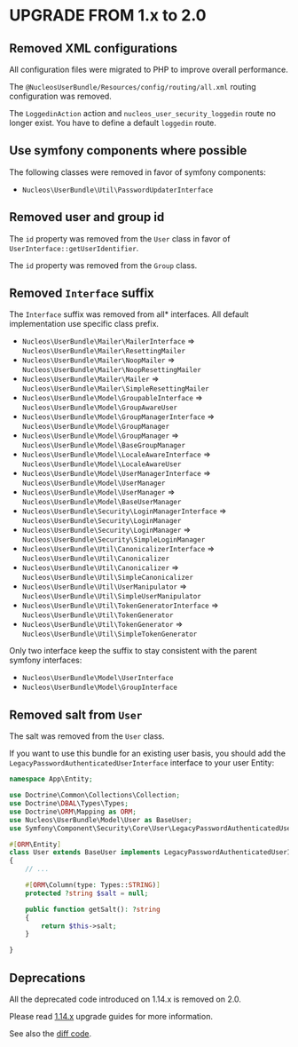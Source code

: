UPGRADE FROM 1.x to 2.0
=======================

## Removed XML configurations

All configuration files were migrated to PHP to improve overall performance.

The `@NucleosUserBundle/Resources/config/routing/all.xml` routing configuration was removed.

The `LoggedinAction` action and `nucleos_user_security_loggedin` route no longer exist.
You have to define a default `loggedin` route.

## Use symfony components where possible

The following classes were removed in favor of symfony components:

- `Nucleos\UserBundle\Util\PasswordUpdaterInterface`

## Removed user and group id

The `id` property was removed from the `User` class in favor of `UserInterface::getUserIdentifier`.

The `id` property was removed from the `Group` class.

## Removed `Interface` suffix

The `Interface` suffix was removed from all* interfaces. All default implementation use specific class prefix.

- `Nucleos\UserBundle\Mailer\MailerInterface` => `Nucleos\UserBundle\Mailer\ResettingMailer`
- `Nucleos\UserBundle\Mailer\NoopMailer` => `Nucleos\UserBundle\Mailer\NoopResettingMailer`
- `Nucleos\UserBundle\Mailer\Mailer` => `Nucleos\UserBundle\Mailer\SimpleResettingMailer`
- `Nucleos\UserBundle\Model\GroupableInterface` => `Nucleos\UserBundle\Model\GroupAwareUser`
- `Nucleos\UserBundle\Model\GroupManagerInterface` => `Nucleos\UserBundle\Model\GroupManager`
- `Nucleos\UserBundle\Model\GroupManager` => `Nucleos\UserBundle\Model\BaseGroupManager`
- `Nucleos\UserBundle\Model\LocaleAwareInterface` => `Nucleos\UserBundle\Model\LocaleAwareUser`
- `Nucleos\UserBundle\Model\UserManagerInterface` => `Nucleos\UserBundle\Model\UserManager`
- `Nucleos\UserBundle\Model\UserManager` => `Nucleos\UserBundle\Model\BaseUserManager`
- `Nucleos\UserBundle\Security\LoginManagerInterface` => `Nucleos\UserBundle\Security\LoginManager`
- `Nucleos\UserBundle\Security\LoginManager` => `Nucleos\UserBundle\Security\SimpleLoginManager`
- `Nucleos\UserBundle\Util\CanonicalizerInterface` => `Nucleos\UserBundle\Util\Canonicalizer`
- `Nucleos\UserBundle\Util\Canonicalizer` => `Nucleos\UserBundle\Util\SimpleCanonicalizer`
- `Nucleos\UserBundle\Util\UserManipulator` => `Nucleos\UserBundle\Util\SimpleUserManipulator`
- `Nucleos\UserBundle\Util\TokenGeneratorInterface` => `Nucleos\UserBundle\Util\TokenGenerator`
- `Nucleos\UserBundle\Util\TokenGenerator` => `Nucleos\UserBundle\Util\SimpleTokenGenerator`

Only two interface keep the suffix to stay consistent with the parent symfony interfaces:

- `Nucleos\UserBundle\Model\UserInterface`
- `Nucleos\UserBundle\Model\GroupInterface`

## Removed salt from `User`

The salt was removed from the `User` class.

If you want to use this bundle for an existing user basis, you should add the `LegacyPasswordAuthenticatedUserInterface` interface to your user Entity:

```php
namespace App\Entity;

use Doctrine\Common\Collections\Collection;
use Doctrine\DBAL\Types\Types;
use Doctrine\ORM\Mapping as ORM;
use Nucleos\UserBundle\Model\User as BaseUser;
use Symfony\Component\Security\Core\User\LegacyPasswordAuthenticatedUserInterface;

#[ORM\Entity]
class User extends BaseUser implements LegacyPasswordAuthenticatedUserInterface
{
    // ...

    #[ORM\Column(type: Types::STRING)]
    protected ?string $salt = null;

    public function getSalt(): ?string
    {
        return $this->salt;
    }

}
```

## Deprecations

All the deprecated code introduced on 1.14.x is removed on 2.0.

Please read [1.14.x](https://github.com/nucleos/NucleosUserBundle/tree/1.14.x) upgrade guides for more information.

See also the [diff code](https://github.com/nucleos/NucleosUserBundle/compare/1.14.x...2.0.0).
